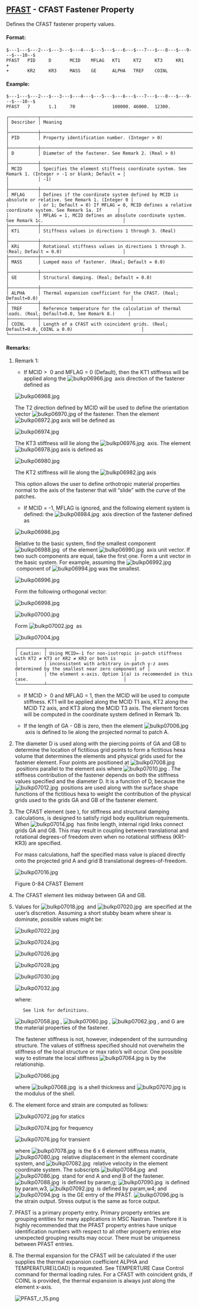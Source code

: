 ## [PFAST](https://nexus.hexagon.com/documentationcenter/bundle/MSC_Nastran_2022.4/page/Nastran_Combined_Book/qrg/bulkp/TOC.PFAST.xhtml) - CFAST Fastener Property

Defines the CFAST fastener property values.

#### Format:

```nastran
$---1---$---2---$---3---$---4---$---5---$---6---$---7---$---8---$---9---$---10--$
PFAST   PID     D       MCID    MFLAG   KT1     KT2     KT3     KR1     +       
+       KR2     KR3     MASS    GE      ALPHA   TREF    COINL                   
```

#### Example:

```nastran
$---1---$---2---$---3---$---4---$---5---$---6---$---7---$---8---$---9---$---10--$
PFAST   7       1.1     70              100000. 46000.  12300.                  
```

```text
┌───────────┬────────────────────────────────────────────────────────────────────────────────────────────────────┐
│ Describer │ Meaning                                                                                            │
├───────────┼────────────────────────────────────────────────────────────────────────────────────────────────────┤
│ PID       │ Property identification number. (Integer > 0)                                                      │
├───────────┼────────────────────────────────────────────────────────────────────────────────────────────────────┤
│ D         │ Diameter of the fastener. See Remark 2. (Real > 0)                                                 │
├───────────┼────────────────────────────────────────────────────────────────────────────────────────────────────┤
│ MCID      │ Specifies the element stiffness coordinate system. See Remark 1. (Integer > -1 or blank; Default = │
│           │ -1)                                                                                                │
├───────────┼────────────────────────────────────────────────────────────────────────────────────────────────────┤
│ MFLAG     │ Defines if the coordinate system defined by MCID is absolute or relative. See Remark 1. (Integer 0 │
│           │ or 1; Default = 0) If MFLAG = 0, MCID defines a relative coordinate system. See Remark 1a. If      │
│           │ MFLAG = 1, MCID defines an absolute coordinate system. See Remark 1c.                              │
├───────────┼────────────────────────────────────────────────────────────────────────────────────────────────────┤
│ KTi       │ Stiffness values in directions 1 through 3. (Real)                                                 │
├───────────┼────────────────────────────────────────────────────────────────────────────────────────────────────┤
│ KRi       │ Rotational stiffness values in directions 1 through 3. (Real; Default = 0.0)                       │
├───────────┼────────────────────────────────────────────────────────────────────────────────────────────────────┤
│ MASS      │ Lumped mass of fastener. (Real; Default = 0.0)                                                     │
├───────────┼────────────────────────────────────────────────────────────────────────────────────────────────────┤
│ GE        │ Structural damping. (Real; Default = 0.0)                                                          │
├───────────┼────────────────────────────────────────────────────────────────────────────────────────────────────┤
│ ALPHA     │ Thermal expansion coefficient for the CFAST. (Real; Default=0.0)                                   │
├───────────┼────────────────────────────────────────────────────────────────────────────────────────────────────┤
│ TREF      │ Reference temperature for the calculation of thermal loads. (Real; Default=0.0, See Remark 8.)     │
├───────────┼────────────────────────────────────────────────────────────────────────────────────────────────────┤
│ COINL     │ Length of a CFAST with coincident grids. (Real; Default=0.0, COINL ≥ 0.0)                          │
└───────────┴────────────────────────────────────────────────────────────────────────────────────────────────────┘
```

#### Remarks:

1. Remark 1:

     - If MCID  >  0 and MFLAG = 0 (Default), then the KT1 stiffness will be applied along the  ![bulkp06966.jpg](https://help-be.hexagonmi.com/bundle/MSC_Nastran_2022.4/page/Nastran_Combined_Book/qrg/bulkp/../../../assets/bulkp06966.jpg?_LANG=enus)  axis direction of the fastener defined as

     ![bulkp06968.jpg](https://help-be.hexagonmi.com/bundle/MSC_Nastran_2022.4/page/Nastran_Combined_Book/qrg/bulkp/../../../assets/bulkp06968.jpg?_LANG=enus) 

     The T2 direction defined by MCID will be used to define the orientation vector  ![bulkp06970.jpg](https://help-be.hexagonmi.com/bundle/MSC_Nastran_2022.4/page/Nastran_Combined_Book/qrg/bulkp/../../../assets/bulkp06970.jpg?_LANG=enus) of the fastener. Then the element  ![bulkp06972.jpg](https://help-be.hexagonmi.com/bundle/MSC_Nastran_2022.4/page/Nastran_Combined_Book/qrg/bulkp/../../../assets/bulkp06972.jpg?_LANG=enus)  axis will be defined as 

     ![bulkp06974.jpg](https://help-be.hexagonmi.com/bundle/MSC_Nastran_2022.4/page/Nastran_Combined_Book/qrg/bulkp/../../../assets/bulkp06974.jpg?_LANG=enus)  

     The KT3 stiffness will lie along the  ![bulkp06976.jpg](https://help-be.hexagonmi.com/bundle/MSC_Nastran_2022.4/page/Nastran_Combined_Book/qrg/bulkp/../../../assets/bulkp06976.jpg?_LANG=enus)  axis. The element  ![bulkp06978.jpg](https://help-be.hexagonmi.com/bundle/MSC_Nastran_2022.4/page/Nastran_Combined_Book/qrg/bulkp/../../../assets/bulkp06978.jpg?_LANG=enus)  axis is defined as 

     ![bulkp06980.jpg](https://help-be.hexagonmi.com/bundle/MSC_Nastran_2022.4/page/Nastran_Combined_Book/qrg/bulkp/../../../assets/bulkp06980.jpg?_LANG=enus) 

     The KT2 stiffness will lie along the  ![bulkp06982.jpg](https://help-be.hexagonmi.com/bundle/MSC_Nastran_2022.4/page/Nastran_Combined_Book/qrg/bulkp/../../../assets/bulkp06982.jpg?_LANG=enus)  axis

     This option allows the user to define orthotropic material properties normal to the axis of the fastener that will “slide” with the curve of the patches.

     - If MCID = -1, MFLAG is ignored, and the following element system is defined: the  ![bulkp06984.jpg](https://help-be.hexagonmi.com/bundle/MSC_Nastran_2022.4/page/Nastran_Combined_Book/qrg/bulkp/../../../assets/bulkp06984.jpg?_LANG=enus)  axis direction of the fastener defined as

     ![bulkp06986.jpg](https://help-be.hexagonmi.com/bundle/MSC_Nastran_2022.4/page/Nastran_Combined_Book/qrg/bulkp/../../../assets/bulkp06986.jpg?_LANG=enus) 

     Relative to the basic system, find the smallest component  ![bulkp06988.jpg](https://help-be.hexagonmi.com/bundle/MSC_Nastran_2022.4/page/Nastran_Combined_Book/qrg/bulkp/../../../assets/bulkp06988.jpg?_LANG=enus)  of the element  ![bulkp06990.jpg](https://help-be.hexagonmi.com/bundle/MSC_Nastran_2022.4/page/Nastran_Combined_Book/qrg/bulkp/../../../assets/bulkp06990.jpg?_LANG=enus)  axis unit vector. If two such components are equal, take the first one. Form a unit vector in the basic system. For example, assuming the  ![bulkp06992.jpg](https://help-be.hexagonmi.com/bundle/MSC_Nastran_2022.4/page/Nastran_Combined_Book/qrg/bulkp/../../../assets/bulkp06992.jpg?_LANG=enus)  component of  ![bulkp06994.jpg](https://help-be.hexagonmi.com/bundle/MSC_Nastran_2022.4/page/Nastran_Combined_Book/qrg/bulkp/../../../assets/bulkp06994.jpg?_LANG=enus)  was the smallest.
     
     ![bulkp06996.jpg](https://help-be.hexagonmi.com/bundle/MSC_Nastran_2022.4/page/Nastran_Combined_Book/qrg/bulkp/../../../assets/bulkp06996.jpg?_LANG=enus) 
     
     Form the following orthogonal vector: 

     ![bulkp06998.jpg](https://help-be.hexagonmi.com/bundle/MSC_Nastran_2022.4/page/Nastran_Combined_Book/qrg/bulkp/../../../assets/bulkp06998.jpg?_LANG=enus) 

     ![bulkp07000.jpg](https://help-be.hexagonmi.com/bundle/MSC_Nastran_2022.4/page/Nastran_Combined_Book/qrg/bulkp/../../../assets/bulkp07000.jpg?_LANG=enus) 

     Form  ![bulkp07002.jpg](https://help-be.hexagonmi.com/bundle/MSC_Nastran_2022.4/page/Nastran_Combined_Book/qrg/bulkp/../../../assets/bulkp07002.jpg?_LANG=enus)  as 

     ![bulkp07004.jpg](https://help-be.hexagonmi.com/bundle/MSC_Nastran_2022.4/page/Nastran_Combined_Book/qrg/bulkp/../../../assets/bulkp07004.jpg?_LANG=enus) 

     ```text
     ┌──────────┬─────────────────────────────────────────────────────────────────────────────────────────────────┐
     │ Caution: │ Using MCID=-1 for non-isotropic in-patch stiffness with KT2 ≠ KT3 or KR2 ≠ KR3 or both is       │
     │          │ inconsistent with arbitrary in-patch y-z axes determined by the smallest near zero component of │
     │          │ the element x-axis. Option 1(a) is recommended in this case.                                    │
     └──────────┴─────────────────────────────────────────────────────────────────────────────────────────────────┘
     ```

     - If MCID  >  0 and MFLAG = 1, then the MCID will be used to compute stiffness. KT1 will be applied along the MCID T1 axis, KT2 along the MCID T2 axis, and KT3 along the MCID T3 axis. The element forces will be computed in the coordinate system defined in Remark 1b.

     - If the length of GA - GB is zero, then the element  ![bulkp07006.jpg](https://help-be.hexagonmi.com/bundle/MSC_Nastran_2022.4/page/Nastran_Combined_Book/qrg/bulkp/../../../assets/bulkp07006.jpg?_LANG=enus)  axis is defined to lie along the projected normal to patch A.

2. The diameter D is used along with the piercing points of GA and GB to determine the location of fictitious grid points to form a fictitious hexa volume that determines the elements and physical grids used for the fastener element. Four points are positioned at  ![bulkp07008.jpg](https://help-be.hexagonmi.com/bundle/MSC_Nastran_2022.4/page/Nastran_Combined_Book/qrg/bulkp/../../../assets/bulkp07008.jpg?_LANG=enus)  positions parallel to the element axis where  ![bulkp07010.jpg](https://help-be.hexagonmi.com/bundle/MSC_Nastran_2022.4/page/Nastran_Combined_Book/qrg/bulkp/../../../assets/bulkp07010.jpg?_LANG=enus) . The stiffness contribution of the fastener depends on both the stiffness values specified and the diameter D. It is a function of D, because the  ![bulkp07012.jpg](https://help-be.hexagonmi.com/bundle/MSC_Nastran_2022.4/page/Nastran_Combined_Book/qrg/bulkp/../../../assets/bulkp07012.jpg?_LANG=enus)  positions are used along with the surface shape functions of the fictitious hexa to weight the contribution of the physical grids used to the grids GA and GB of the fastener element.
3. The CFAST element (see  ), for stiffness and structural damping calculations, is designed to satisfy rigid body equilibrium requirements. When  ![bulkp07014.jpg](https://help-be.hexagonmi.com/bundle/MSC_Nastran_2022.4/page/Nastran_Combined_Book/qrg/bulkp/../../../assets/bulkp07014.jpg?_LANG=enus)  has finite length, internal rigid links connect grids GA and GB. This may result in coupling between translational and rotational degrees-of freedom even when no rotational stiffness (KR1-KR3) are specified.

     For mass calculations, half the specified mass value is placed directly onto the projected grid A and grid B translational degrees-of-freedom.

     ![bulkp07016.jpg](https://help-be.hexagonmi.com/bundle/MSC_Nastran_2022.4/page/Nastran_Combined_Book/qrg/bulkp/../../../assets/bulkp07016.jpg?_LANG=enus)
     
     Figure 0-84 CFAST Element

4. The CFAST element lies midway between GA and GB.
5. Values for  ![bulkp07018.jpg](https://help-be.hexagonmi.com/bundle/MSC_Nastran_2022.4/page/Nastran_Combined_Book/qrg/bulkp/../../../assets/bulkp07018.jpg?_LANG=enus)  and  ![bulkp07020.jpg](https://help-be.hexagonmi.com/bundle/MSC_Nastran_2022.4/page/Nastran_Combined_Book/qrg/bulkp/../../../assets/bulkp07020.jpg?_LANG=enus)  are specified at the user’s discretion. Assuming a short stubby beam where shear is dominate, possible values might be:

    ![bulkp07022.jpg](https://help-be.hexagonmi.com/bundle/MSC_Nastran_2022.4/page/Nastran_Combined_Book/qrg/bulkp/../../../assets/bulkp07022.jpg?_LANG=enus)  
    
    ![bulkp07024.jpg](https://help-be.hexagonmi.com/bundle/MSC_Nastran_2022.4/page/Nastran_Combined_Book/qrg/bulkp/../../../assets/bulkp07024.jpg?_LANG=enus)  
    
    ![bulkp07026.jpg](https://help-be.hexagonmi.com/bundle/MSC_Nastran_2022.4/page/Nastran_Combined_Book/qrg/bulkp/../../../assets/bulkp07026.jpg?_LANG=enus)  
    
    ![bulkp07028.jpg](https://help-be.hexagonmi.com/bundle/MSC_Nastran_2022.4/page/Nastran_Combined_Book/qrg/bulkp/../../../assets/bulkp07028.jpg?_LANG=enus)  
    
    ![bulkp07030.jpg](https://help-be.hexagonmi.com/bundle/MSC_Nastran_2022.4/page/Nastran_Combined_Book/qrg/bulkp/../../../assets/bulkp07030.jpg?_LANG=enus)  
    
    ![bulkp07032.jpg](https://help-be.hexagonmi.com/bundle/MSC_Nastran_2022.4/page/Nastran_Combined_Book/qrg/bulkp/../../../assets/bulkp07032.jpg?_LANG=enus)  

     where:

          See link for definitions.
     
     ![bulkp07058.jpg](https://help-be.hexagonmi.com/bundle/MSC_Nastran_2022.4/page/Nastran_Combined_Book/qrg/bulkp/../../../assets/bulkp07058.jpg?_LANG=enus) ,  ![bulkp07060.jpg](https://help-be.hexagonmi.com/bundle/MSC_Nastran_2022.4/page/Nastran_Combined_Book/qrg/bulkp/../../../assets/bulkp07060.jpg?_LANG=enus) ,  ![bulkp07062.jpg](https://help-be.hexagonmi.com/bundle/MSC_Nastran_2022.4/page/Nastran_Combined_Book/qrg/bulkp/../../../assets/bulkp07062.jpg?_LANG=enus) , and G are the material properties of the fastener.

     The fastener stiffness is not, however, independent of the surrounding structure. The values of stiffness specified should not overwhelm the stiffness of the local structure or max ratio’s will occur. One possible way to estimate the local stiffness  ![bulkp07064.jpg](https://help-be.hexagonmi.com/bundle/MSC_Nastran_2022.4/page/Nastran_Combined_Book/qrg/bulkp/../../../assets/bulkp07064.jpg?_LANG=enus)  is by the relationship.

     ![bulkp07066.jpg](https://help-be.hexagonmi.com/bundle/MSC_Nastran_2022.4/page/Nastran_Combined_Book/qrg/bulkp/../../../assets/bulkp07066.jpg?_LANG=enus)  

     where  ![bulkp07068.jpg](https://help-be.hexagonmi.com/bundle/MSC_Nastran_2022.4/page/Nastran_Combined_Book/qrg/bulkp/../../../assets/bulkp07068.jpg?_LANG=enus)  is a shell thickness and  ![bulkp07070.jpg](https://help-be.hexagonmi.com/bundle/MSC_Nastran_2022.4/page/Nastran_Combined_Book/qrg/bulkp/../../../assets/bulkp07070.jpg?_LANG=enus)  is the modulus of the shell.

6. The element force and strain are computed as follows:

     ![bulkp07072.jpg](https://help-be.hexagonmi.com/bundle/MSC_Nastran_2022.4/page/Nastran_Combined_Book/qrg/bulkp/../../../assets/bulkp07072.jpg?_LANG=enus)  for statics

     ![bulkp07074.jpg](https://help-be.hexagonmi.com/bundle/MSC_Nastran_2022.4/page/Nastran_Combined_Book/qrg/bulkp/../../../assets/bulkp07074.jpg?_LANG=enus)  for frequency

     ![bulkp07076.jpg](https://help-be.hexagonmi.com/bundle/MSC_Nastran_2022.4/page/Nastran_Combined_Book/qrg/bulkp/../../../assets/bulkp07076.jpg?_LANG=enus)  for transient

     where  ![bulkp07078.jpg](https://help-be.hexagonmi.com/bundle/MSC_Nastran_2022.4/page/Nastran_Combined_Book/qrg/bulkp/../../../assets/bulkp07078.jpg?_LANG=enus)  is the 6 x 6 element stiffness matrix,  ![bulkp07080.jpg](https://help-be.hexagonmi.com/bundle/MSC_Nastran_2022.4/page/Nastran_Combined_Book/qrg/bulkp/../../../assets/bulkp07080.jpg?_LANG=enus)  relative displacement in the element coordinate system, and  ![bulkp07082.jpg](https://help-be.hexagonmi.com/bundle/MSC_Nastran_2022.4/page/Nastran_Combined_Book/qrg/bulkp/../../../assets/bulkp07082.jpg?_LANG=enus)  relative velocity in the element coordinate system. The subscripts  ![bulkp07084.jpg](https://help-be.hexagonmi.com/bundle/MSC_Nastran_2022.4/page/Nastran_Combined_Book/qrg/bulkp/../../../assets/bulkp07084.jpg?_LANG=enus)  and  ![bulkp07086.jpg](https://help-be.hexagonmi.com/bundle/MSC_Nastran_2022.4/page/Nastran_Combined_Book/qrg/bulkp/../../../assets/bulkp07086.jpg?_LANG=enus)  stand for end A and end B of the fastener.  ![bulkp07088.jpg](https://help-be.hexagonmi.com/bundle/MSC_Nastran_2022.4/page/Nastran_Combined_Book/qrg/bulkp/../../../assets/bulkp07088.jpg?_LANG=enus)  is defined by param,g;  ![bulkp07090.jpg](https://help-be.hexagonmi.com/bundle/MSC_Nastran_2022.4/page/Nastran_Combined_Book/qrg/bulkp/../../../assets/bulkp07090.jpg?_LANG=enus)  is defined by param,w3,  ![bulkp07092.jpg](https://help-be.hexagonmi.com/bundle/MSC_Nastran_2022.4/page/Nastran_Combined_Book/qrg/bulkp/../../../assets/bulkp07092.jpg?_LANG=enus)  is defined by param,w4; and  ![bulkp07094.jpg](https://help-be.hexagonmi.com/bundle/MSC_Nastran_2022.4/page/Nastran_Combined_Book/qrg/bulkp/../../../assets/bulkp07094.jpg?_LANG=enus)  is the GE entry of the PFAST.  ![bulkp07096.jpg](https://help-be.hexagonmi.com/bundle/MSC_Nastran_2022.4/page/Nastran_Combined_Book/qrg/bulkp/../../../assets/bulkp07096.jpg?_LANG=enus)  is the strain output. Stress output is the same as force output.

7. PFAST is a primary property entry. Primary property entries are grouping entities for many applications in MSC Nastran. Therefore it is highly recommended that the PFAST property entries have unique identification numbers with respect to all other property entries else unexpected grouping results may occur. There must be uniqueness between PFAST entries.
8. The thermal expansion for the CFAST will be calculated if the user supplies the thermal expansion coefficient ALPHA and TEMPERATURE(LOAD) is requested. See TEMPERTURE Case Control command for thermal loading rules. For a CFAST with coincident grids, if COINL is provided, the thermal expansion is always just along the element x-axis.

     ![PFAST_r_15.png](https://help-be.hexagonmi.com/bundle/MSC_Nastran_2022.4/page/Nastran_Combined_Book/qrg/bulkp/../../../assets/PFAST_r_15.png?_LANG=enus)

